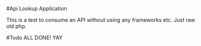 #Api Lookup Application

This is a test to consume an API without using any frameworks etc. Just raw old php.


#Todo
ALL DONE! YAY